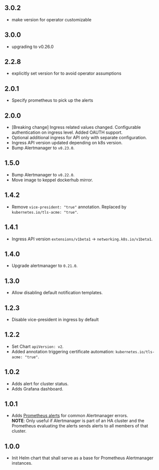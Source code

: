 ## 3.0.2

* make version for operator customizable 

## 3.0.0

* upgrading to v0.26.0

## 2.2.8

* explicitly set version for to avoid operator assumptions

## 2.0.1

* Specify prometheus to pick up the alerts

## 2.0.0

* [Breaking change] Ingress related values changed. Configurable authentication on ingress level. Added OAUTH support.
* Optional additional ingress for API only with separate configuration.
* Ingress API version updated depending on k8s version.
* Bump Alertmanager to `v0.23.0`.

## 1.5.0

* Bump Alertmanager to `v0.22.0`.
* Move image to keppel dockerhub mirror.

## 1.4.2

* Remove `vice-president: "true"` annotation. Replaced by `kubernetes.io/tls-acme: "true"`.

## 1.4.1

* Ingress API version `extensions/v1beta1` -> `networking.k8s.io/v1beta1`.

## 1.4.0

* Upgrade alertmanager to `0.21.0`.

## 1.3.0

* Allow disabling default notification templates.

## 1.2.3

* Disable vice-president in ingress by default

## 1.2.2

* Set Chart `apiVersion: v2`.
* Added annotation triggering certificate automation: `kubernetes.io/tls-acme: "true"`. 

## 1.0.2

* Adds alert for cluster status.
* Adds Grafana dashboard.

## 1.0.1

* Adds [Prometheus alerts](./templates/alerts) for common Alertmanager errors.  
  **NOTE**: Only useful if Alertmanager is part of an HA cluster and the Prometheus evaluating the alerts sends alerts to all members of that cluster. 

## 1.0.0

* Init Helm chart that shall serve as a base for Prometheus Alertmanager instances.
